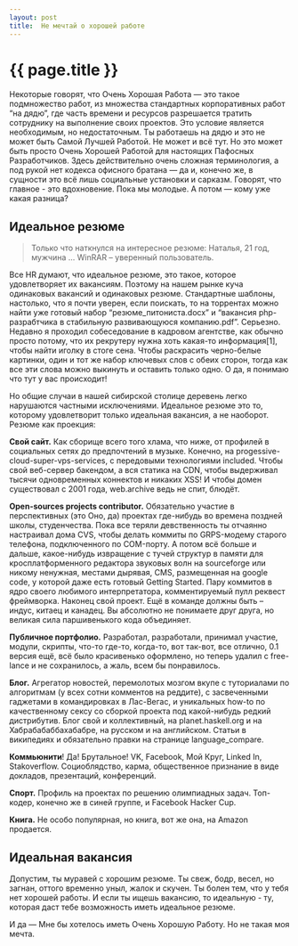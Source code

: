 ```yaml
---
layout: post
title:  Не мечтай о хорошей работе
---
```

# {{ page.title }}

Некоторые говорят, что Очень Хорошая Работа — это такое подмножество работ, из множества стандартных корпоративных работ “на дядю”, где часть времени и ресурсов разрешается тратить сотруднику на выполнение своих проектов. Это условие является необходимым, но недостаточным. 
Ты работаешь на дядю и это не может быть Самой Лучшей Работой. Не может и всё тут. Но это может быть просто Очень Хорошей Работой для настоящих Пафосных Разработчиков. Здесь действительно очень сложная терминология, а под рукой нет кодекса офисного братана  — да и, конечно же, в сущности это всё лишь социальные установки и сарказм. Говорят, что главное - это вдохновение. Пока мы молодые. А потом — кому уже какая разница?

## Идеальное резюме 

> Только что наткнулся на интересное резюме:
> Наталья, 21 год, мужчина
> ...
> WinRAR – уверенный пользователь.

Все HR думают, что идеальное резюме, это такое, которое удовлетворяет их вакансиям. Поэтому на нашем рынке куча одинаковых вакансий и одинаковых резюме. Стандартные шаблоны, настолько, что я почти уверен, если поискать, то на торрентах можно найти уже готовый набор “резюме_питониста.docx” и “вакансия php-разрабтчика в стабильную развивающуюся компанию.pdf”. Серьезно. Недавно я проходил собеседование в кадровом агентстве, как обычно просто потому, что их рекрутеру нужна хоть какая-то информация[1], чтобы найти иголку в стоге сена. Чтобы раскрасить черно-белые картинки, один и тот же набор ключевых слов с обеих сторон, тогда как все эти слова можно выкинуть и оставить только одно. О да, я понимаю что тут у вас происходит! 

Но общие случаи в нашей сибирской столице деревень легко нарушаются частными исключениями. Идеальное резюме это то, которому удовлетворит только идеальная вакансия, а не наоборот. Резюме как проекция:

**Свой сайт.** Как сборище всего того хлама, что ниже, от профилей в социальных сетях до предпочтений в музыке. Конечно, на progessive-cloud-super-vps-services, с передовыми технологиями included. Чтобы свой веб-сервер бакендом, а вся статика на CDN, чтобы выдерживал тысячи одновременных коннектов и никаких XSS! И чтобы домен существовал с 2001 года, web.arсhive ведь не спит, блюдёт.

**Open-sources projects contributor.** Обязательно участие в перспективных (это Оно, да) проектах где-нибудь во времена поздней школы, студенчества. Пока все теряли девственность ты отчаянно настраивал дома CVS, чтобы делать коммиты по GRPS-модему старого телефона, подключенного по COM-порту. А потом всё больше и дальше, какое-нибудь извращение с тучей структур в памяти для кросплатформенного редактора звуковых волн на sourceforge или никому ненужная, местами дырявая, CMS, размещенная на google code, у которой даже есть готовый Getting Started. Пару коммитов в ядро своего любимого интерпретатора, комментируемый пулл реквест фреймворка. Наконец свой проект. Ещё в команде должны быть – индус, китаец и канадец. Вы абсолютно не понимаете друг друга, но великая сила паршивенького кода объединяет.

**Публичное портфолио.** Разработал, разработали, принимал участие, модули, скрипты, что-то где-то, когда-то, вот так-вот, все отлично, 0.1 версия ещё, всё было красивенько оформлено, но теперь удалил с free-lance и не сохранилось, а жаль, всем бы понравилось.

**Блог.** Агрегатор новостей, перемолотых мозгом вкупе с туториалами по алгоритмам (у всех сотни комментов на реддите), с засвеченными гаджетами в командировках в Лас-Вегас, и уникальных how-to по качественному сексу со сборкой проекта под какой-нибудь редкий дистрибутив. Блог свой и коллективный, на planet.haskell.org и на Хабрабабаббахабабре, на русском и на английском. Статьи в википедиях и обязательно правки на странице language_compare.

**Коммьюнити**! Да! Брутальное! VK, Facebook, Мой Круг, Linked In, Stakoverflow. Социоблядство, карма, общественное признание в виде докладов, презентаций, конференций. 

**Спорт.** Профиль на проектах по решению олимпиадных задач. Топ-кодер, конечно же в синей группе, и Facebook Hacker Cup.

**Книга.** Не особо популярная, но книга, вот же она, на Amazon продается. 

## Идеальная вакансия ##

Допустим, ты муравей с хорошим резюме. Ты свеж, бодр, весел, но загнан, оттого временно уныл, жалок и скучен. Ты болен тем, что у тебя нет хорошей работы. И если ты ищешь вакансию, то идеальную - ту, которая даст тебе возможность иметь идеальное резюме.

И да — Мне бы хотелось иметь Очень Хорошую Работу. Но не такая моя мечта.